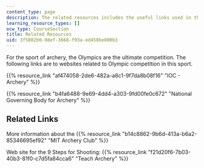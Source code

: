 ```yaml
---
content_type: page
description: The related resources includes the useful links used in the course.
learning_resource_types: []
ocw_type: CourseSection
title: Related Resources
uid: 3f5802b0-98ef-3668-f93a-ed450be800b3
---
```


For the sport of archery, the Olympics are the ultimate competition. The following links are to websites related to Olympic competition in this sport.

{{% resource_link "af474058-2de6-482a-a8c1-9f7da8b08f16" "IOC - Archery" %}}

{{% resource_link "b4fa6488-9e69-4dd4-a303-9fd00fe0c672" "National Governing Body for Archery" %}}

Related Links
-------------

More information about the {{% resource_link "b14c8862-9b6d-413a-b6a2-85346695ef92" "MIT Archery Club" %}}

Web site for the 9 Steps for Shooting: {{% resource_link "f21d20f6-7b03-40b3-81f0-c7d5fa84cca6" "Teach Archery" %}}